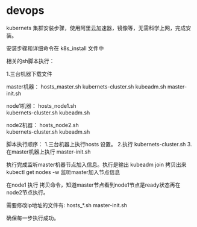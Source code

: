 # devops
kubernets 集群安装步骤，使用阿里云加速器，镜像等，无需科学上网，完成安装。

安装步骤和详细命令在 k8s_install 文件中



相关的sh脚本执行：

1.三台机器下载文件 

master机器：
hosts_master.sh
kubernets-cluster.sh
kubeadm.sh
master-init.sh

node1机器：
hosts_node1.sh	
kubernets-cluster.sh
kubeadm.sh

node2机器：
hosts_node2.sh	
kubernets-cluster.sh
kubeadm.sh


脚本执行顺序：
1.三台机器上执行hosts 设置。
2.执行 kubernets-cluster.sh
3.在master机器上执行 master-init.sh

执行完成监听master机器节点加入信息。执行是输出  kubeadm join 拷贝出来
kubectl get nodes -w  监听master加入节点信息

在node1 执行 拷贝命令，知道master节点看到node1节点是ready状态再在node2节点执行。

需要修改ip地址的文件有:
hosts_*.sh
master-init.sh

确保每一步执行成功。




